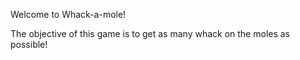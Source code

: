 Welcome to Whack-a-mole!

The objective of this game is to get as many whack on the moles as possible! 
